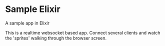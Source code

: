 # Sample Elixir

A sample app in Elixir 

This is a realtime websocket based app.
Connect several clients and watch the 'sprites' walking through the browser screen.
